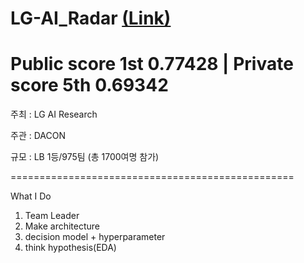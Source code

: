 # LG-AI_Radar [(Link)](https://dacon.io/competitions/official/236080/leaderboard)

# Public score 1st 0.77428 | Private score 5th 0.69342

주최 : LG AI Research

주관 : DACON

규모 : LB 1등/975팀 (총 1700여명 참가)

=================================================

What I Do
1. Team Leader
2. Make architecture
3. decision model + hyperparameter
4. think hypothesis(EDA)
